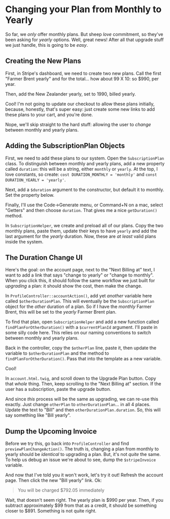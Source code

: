 # Changing your Plan from Monthly to Yearly

So far, we *only* offer monthly plans. But sheep *love* commitment, so they've been
asking for *yearly* options. Well, great news! After all that upgrade stuff we
just handle, this is going to be *easy*.

## Creating the New Plans

First, in Stripe's dashboard, we need to create two new plans. Call the first
"Farmer Brent yearly" and for the total... how about 99 X 10: so $990, per year.

Then, add the New Zealander yearly, set to 1990, billed yearly.

Cool! I'm not going to update our checkout to allow these plans initially, because,
honestly, that's super easy: just create some new links to add these plans to your
cart, and you're done.

Nope, we'll skip straight to the hard stuff: allowing the user to *change* between
monthly and yearly plans.

## Adding the SubscriptionPlan Objects

First, we need to add these plans to our system. Open the `SubscriptionPlan` class.
To distinguish between monthly and yearly plans, add a new property called `duration`:
this will be a string, either `monthly` or `yearly`. At the top, I love constants,
so create: `cost DURATION_MONTHLY = 'monthly'` and `const DURATION_YEARLY = 'yearly'`.

Next, add a `$duration` argument to the constructor, but default it to monthly.
Set the property below.

Finally, I'll use the Code->Generate menu, or Command+N on a mac, select "Getters"
and then choose `duration`. That gives me a nice `getDuration()` method.

In `SubscriptionHelper`, we create and preload all of our plans. Copy the two monthly
plans, paste them, update their keys to have `yearly` and add the last argument for
the *yearly* duration. Now, these are *at least* valid plans inside the system.

## The Duration Change UI

Here's the goal: on the account page, next to the "Next Billing at" text, I want
to add a link that says "change to yearly" or "change to monthly". When you click
this, it should follow the same workflow we just built for *upgrading* a plan:
it should show the cost, then make the change.

In `ProfileController::accountAction()`, add yet *another* variable here called
`$otherDurationPlan`. This will eventually be the `SubscriptionPlan` object for
the *other* duration of a plan. So if I have the *monthly* Farmer Brent, this will
be set to the *yearly* Farmer Brent plan.

To find that plan, open `SubscriptionHelper` and add a new function called
`findPlanForOtherDuration()` with a `$currentPlanId` argument. I'll paste in some
silly code here. This relies on our naming conventions to switch between monthly
and yearly plans.

Back in the controller, copy the `$otherPlan` line, paste it, then update the variable
to `$otherDurationPlan` and the method to `findPlanForOtherDuration()`. Pass that
into the template as a new variable.

Cool!

In `account.html.twig`, and scroll down to the Upgrade Plan button. Copy that *whole*
thing. Then, keep scrolling to the "Next Billing at" section. If the user has a
subscription, paste the upgrade button.

And since *this* process will be the same as upgrading, we can re-use this exactly.
Just change `otherPlan` to `otherDurationPlan`... in all 4 places. Update the text
to "Bill" and then `otherDurationPlan.duration`. So, this will say something like
"Bill yearly".

## Dump the Upcoming Invoice

Before we try this, go back into `ProfileController` and find `previewPlanChangeAction()`.
The truth is, changing a plan from monthly to yearly should be *identical* to upgrading
a plan. But, it's not *quite* the same. To help us debug an issue we're about to
see, dump the `$stripeInvoice` variable.

And now that I've told you it won't work, let's try it out! Refresh the account
page. Then click the new "Bill yearly" link. Ok:

> You will be charged $792.05 immediately

Wait, that doesn't seem right. The yearly plan is $990 per year. Then, if you subtract
approximately $99 from that as a credit, it should be something closer to $891.
Something is not quite right.
